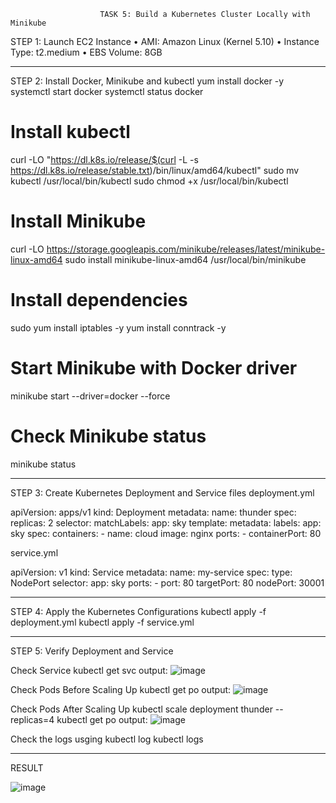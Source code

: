                         TASK 5: Build a Kubernetes Cluster Locally with Minikube

STEP 1: Launch EC2 Instance
•	AMI: Amazon Linux (Kernel 5.10)
•	Instance Type: t2.medium
•	EBS Volume: 8GB
________________________________________
STEP 2: Install Docker, Minikube and kubectl
yum install docker -y
systemctl start docker
systemctl status docker

# Install kubectl
curl -LO "https://dl.k8s.io/release/$(curl -L -s https://dl.k8s.io/release/stable.txt)/bin/linux/amd64/kubectl"
sudo mv kubectl /usr/local/bin/kubectl
sudo chmod +x /usr/local/bin/kubectl

# Install Minikube
curl -LO https://storage.googleapis.com/minikube/releases/latest/minikube-linux-amd64
sudo install minikube-linux-amd64 /usr/local/bin/minikube

# Install dependencies
sudo yum install iptables -y
yum install conntrack -y

# Start Minikube with Docker driver
minikube start --driver=docker --force

# Check Minikube status
minikube status

________________________________________
STEP 3: Create Kubernetes Deployment and Service files
deployment.yml

apiVersion: apps/v1
kind: Deployment
metadata:
  name: thunder
spec:
  replicas: 2
  selector:
    matchLabels:
      app: sky
  template:
    metadata:
      labels:
        app: sky
    spec:
      containers:
        - name: cloud
          image: nginx
          ports:
            - containerPort: 80
            

service.yml

apiVersion: v1
kind: Service
metadata:
  name: my-service
spec:
  type: NodePort
  selector:
    app: sky
  ports:
    - port: 80
      targetPort: 80
      nodePort: 30001
________________________________________
STEP 4: Apply the Kubernetes Configurations
kubectl apply -f deployment.yml
kubectl apply -f service.yml
________________________________________
STEP 5: Verify Deployment and Service

Check Service
kubectl get svc
output:
![image](https://github.com/user-attachments/assets/0d9cdc9b-132f-404b-b066-b540d79e1729)
 

Check Pods Before Scaling Up
kubectl get po
output:
![image](https://github.com/user-attachments/assets/902fe19f-6580-4204-9095-924ca90e9bdc)
 

Check Pods After Scaling Up
kubectl scale deployment thunder --replicas=4
kubectl get po
output:
 ![image](https://github.com/user-attachments/assets/a065a48d-9a63-4ffd-b50f-a4916040fd24)


Check the logs usging kubectl log
kubectl logs <pod-name>
________________________________________
RESULT

![image](https://github.com/user-attachments/assets/5a3a8db8-b403-4483-a6f2-fc8c87bd68f7)
 
